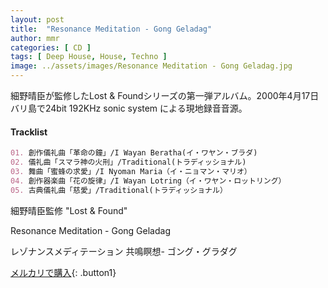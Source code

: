 ```yaml
---
layout: post
title:  "Resonance Meditation - Gong Geladag"
author: mmr
categories: [ CD ]
tags: [ Deep House, House, Techno ]
image: ../assets/images/Resonance Meditation - Gong Geladag.jpg
---
```


細野晴臣が監修したLost & Foundシリーズの第一弾アルバム。2000年4月17日バリ島で24bit 192KHz sonic system による現地録音音源。

#### Tracklist
```md
01. 創作儀礼曲「革命の鐘」/I Wayan Beratha(イ・ワヤン・ブラダ)
02. 儀礼曲「スマラ神の火刑」/Traditional(トラディッショナル)
03. 舞曲「蜜蜂の求愛」/I Nyoman Maria（イ・ニョマン・マリオ）
04. 創作器楽曲「花の旋律」/I Wayan Lotring（イ・ワヤン・ロットリング）
05. 古典儀礼曲「慈愛」/Traditional(トラディッショナル）
```

細野晴臣監修 "Lost & Found"

Resonance Meditation - Gong Geladag

レゾナンスメディテーション 共鳴瞑想- ゴング・グラダグ 

[メルカリで購入](https://jp.mercari.com/item/m46194452889?afid=6142608987){: .button1}